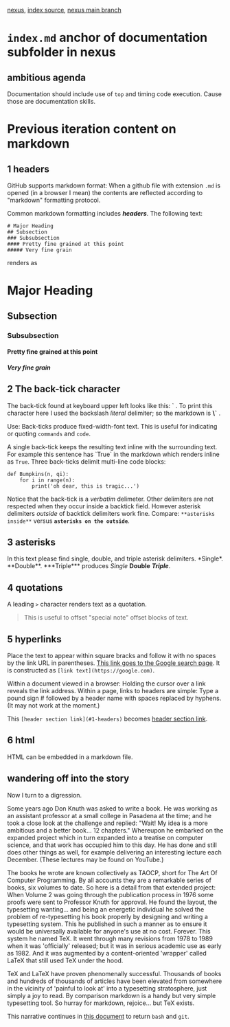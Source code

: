 [nexus](https://robfatland.github.io/nexus), [index source](https://github.com/robfatland/nexus/blob/gh-pages/index.md), 
[nexus main branch](https://github.com/robfatland/nexus/tree/main)


# `index.md` anchor of documentation subfolder in nexus

## ambitious agenda


Documentation should include use of `top` and timing code execution. Cause those are documentation skills.



# Previous iteration content on markdown


## 1 headers


GitHub supports markdown format: When a github file with extension `.md` is opened 
(in a browser I mean) the contents are reflected according to "markdown" formatting protocol.


Common markdown formatting includes ***headers***. The following text:

```
# Major Heading
## Subsection
### Subsubsection
#### Pretty fine grained at this point
##### Very fine grain
```

renders as

# Major Heading
## Subsection
### Subsubsection
#### Pretty fine grained at this point
##### Very fine grain



## 2 The back-tick character 


The back-tick found at keyboard upper left looks like this: \` .
To print this character here I used the backslash *literal* delimiter; so the markdown is **\\\`**  . 


Use: Back-ticks produce fixed-width-font text. This is useful for indicating or quoting `commands` and 
`code`. 


A single back-tick keeps the resulting text inline with the surrounding text. For example this sentence has \`True\` in the markdown which renders inline as `True`. 
Three back-ticks delimit multi-line code blocks:


```
def Bumpkins(n, qi):
    for i in range(n):
        print('oh dear, this is tragic...')
```

Notice that the back-tick is a *verbatim* delimeter. Other delimiters are not respected when they occur 
inside a backtick field. However asterisk delimiters *outside* of backtick delimiters work fine. Compare:
`**asterisks inside**` versus **`asterisks on the outside`**. 


## 3 asterisks


In this text please find single, double, and triple asterisk delimiters. 
\*Single\*. \*\*Double\*\*. \*\*\*Triple\*\*\* produces *Single* **Double** ***Triple***. 


## 4 quotations


A leading `>` character renders text as a quotation. 


> This is useful to offset "special note" offset blocks of text. 


## 5 hyperlinks 


Place the text to appear within square bracks and follow it with no spaces by the link URL 
in parentheses. [This link goes to the Google search page](https://google.com). It
is constructed as `[link text](https://google.com)`. 


Within a document viewed in a browser: Holding the cursor over a link reveals the link address.
Within a page, links to headers are simple: Type a pound sign \# followed by
a header name with spaces replaced by hyphens. (It may not work at the moment.)

This `[header section link](#1-headers)` becomes [header section link](#1-headers).



## 6 html


HTML can be embedded in a markdown file.


## wandering off into the story


Now I turn to a digression. 


Some years ago Don Knuth was asked to write a book. 
He was working as an assistant professor at a small college in Pasadena at the time; and he took a 
close look at the challenge and replied: "Wait! My idea is a more ambitious and a better book... 12 chapters."
Whereupon he embarked on the expanded project which in turn expanded into a treatise on computer science,
and that work has occupied him to this day. He has done and still does other things as well, 
for example delivering an interesting lecture each December. (These lectures may be found on YouTube.)


The books he wrote are known collectively as TAOCP, short for The Art Of Computer Programming. 
By all accounts they are a remarkable series of books, six volumes to date. 
So here is a detail from that extended project: When Volume 2 was going through the publication 
process in 1976 some proofs were sent to Professor Knuth for approval. He found the layout,
the typesetting wanting... and being an energetic individual he solved the problem of re-typesetting 
his book properly by designing and writing a typesetting system. This he published
in such a manner as to ensure it would be universally available 
for anyone's use at no cost. Forever. This system he named TeX. It went through
many revisions from 1978 to 1989 when it was 'officially' released; but it was in
serious academic use as early as 1982. And it was augmented by a content-oriented 
'wrapper' called LaTeX that still used TeX under the hood.


TeX and LaTeX have proven phenomenally successful. Thousands of books and hundreds of thousands
of articles have been elevated from somewhere in the vicinity of 'painful to look at' into a
typesetting stratosphere, just simply a joy to read. By comparison markdown is a handy but 
very simple typesetting tool. So hurray for markdown, rejoice... but TeX exists.


This narrative continues in
[this document](https://github.com/robfatland/reorganiseduponthefloor/edit/main/git/bash_and_git.md)
to return `bash` and `git`. 
